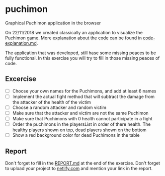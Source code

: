 # puchimon
Graphical Puchimon application in the browser

On 22/11/2018 we created classically an application to visualize the Puchimon game. More explanation about the code can be found in [code-explanation.md](code-explanation.md).

The application that was developed, still hase some missing peaces to be fully functional. In this exercise you will try to fill in those missing peaces of code.

## Excercise

- [ ] Choose your own names for the Puchimons, and add at least 6 names
- [ ] Implement the actual fight method that will subtract the damage from the attacker of the health of the victim
- [ ] Choose a random attacker and random victim
- [ ] Make sure that the attacker and victim are not the same Puchimon
- [ ] Make sure that Puchimons with 0 health cannot participate in a fight
- [ ] Order the puchimons in the playersList in order of there health. The healthy players shown on top, dead players shown on the bottom
- [ ] Show a red background color for dead Puchimons in the table

## Report

Don't forget to fill in the [REPORT.md](REPORT.md) at the end of the exercise.
Don't forget to upload your project to [netlify.com](https://www.netlify.com) and mention your link in the report.